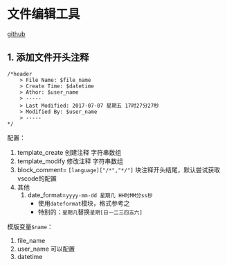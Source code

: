 # 文件编辑工具
[github](https://github.com/Gigabyte-Giant/vscode-file-header-comment-helper)

## 1. 添加文件开头注释
```
/*header
    > File Name: $file_name
    > Create Time: $datetime
    > Athor: $user_name
    > -----
    > Last Modified: 2017-07-07 星期五 17时27分27秒
    > Modified By: $user_name
    > -----
*/
```
配置：
1. template_create 创建注释 字符串数组
2. template_modify 修改注释 字符串数组
3. block_comment= `[language]["/*","*/"]` 块注释开头结尾，默认尝试获取vscode的配置
3. 其他
    1. date_format=`yyyy-mm-dd 星期几 HH时MM分ss秒`
        - 使用`dateformat`模块，格式参考之
        - 特别的：`星期几`替换`星期[日一二三四五六]`

模版变量`$name`：
1. file_name
2. user_name 可以配置
3. datetime